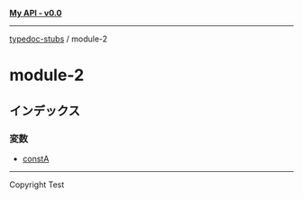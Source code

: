 [**My API - v0.0**](../README.md)

***

[typedoc-stubs](../README.md) / module-2

# module-2

## インデックス

### 変数

- [constA](variables/constA.md)

***

Copyright Test
